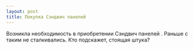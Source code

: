 ```yaml
---
layout: post 
title: Покупка Сэндвич панелей 
--- 
```

Возникла необходимость в приобретении Сэндвич панелей . Раньше с таким не сталкивались. Кто подскажет, стоящая штука?